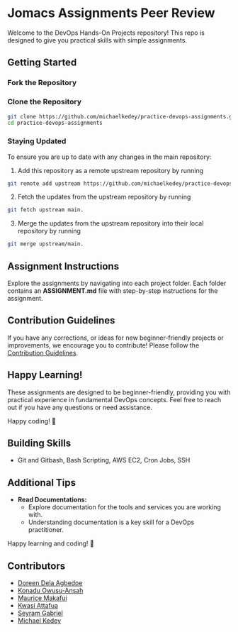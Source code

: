 # Jomacs Assignments Peer Review

Welcome to the DevOps Hands-On Projects repository! This repo is designed to give you practical skills with simple assignments.

## Getting Started

### Fork the Repository
### Clone the Repository

```bash
git clone https://github.com/michaelkedey/practice-devops-assignments.git
cd practice-devops-assignments
```

### Staying Updated
To ensure you are up to date with any changes in the main repository:
1. Add this repository as a remote upstream repository by running 
```bash
git remote add upstream https://github.com/michaelkedey/practice-devops-assignments.git
```

2. Fetch the updates from the upstream repository by running 
```bash
git fetch upstream main.
```
3. Merge the updates from the upstream repository into their local repository by running 
```bash
git merge upstream/main.
```


## Assignment Instructions

Explore the assignments by navigating into each project folder. Each folder contains an **ASSIGNMENT.md** file with step-by-step instructions for the assignment.

## Contribution Guidelines

If you have any corrections, or ideas for new beginner-friendly projects or improvements, we encourage you to contribute! Please follow the [Contribution Guidelines](CONTRIBUTING.md).

## Happy Learning!

These assignments are designed to be beginner-friendly, providing you with practical experience in fundamental DevOps concepts. Feel free to reach out if you have any questions or need assistance.

Happy coding! 🚀


## Building Skills

- Git and Gitbash, Bash Scripting, AWS EC2, Cron Jobs, SSH

## Additional Tips

- **Read Documentations:**
  - Explore documentation for the tools and services you are working with.
  - Understanding documentation is a key skill for a DevOps practitioner.

Happy learning and coding! 🚀

## Contributors
- [Doreen Dela Agbedoe](https://github.com/DelaDoreen)
- [Konadu Owusu-Ansah](https://github.com/konaydu)
- [Maurice Makafui](https://github.com/Maurice-Makafui)
- [Kwasi Attafua](https://github.com/Kattafuah)
- [Seyram Gabriel](https://github.com/seyramgabriel)
- [Michael Kedey](https://github.com/michaelkedey)
